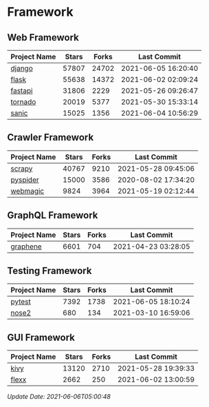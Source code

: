 # Framework

## Web Framework
| Project Name | Stars | Forks | Last Commit |
| ------------ | ----- | ----- | ----------- |
| [django](https://github.com/django/django) | 57807 | 24702 | 2021-06-05 16:20:40 |
| [flask](https://github.com/pallets/flask) | 55638 | 14372 | 2021-06-02 02:09:24 |
| [fastapi](https://github.com/tiangolo/fastapi) | 31806 | 2229 | 2021-05-26 09:26:47 |
| [tornado](https://github.com/tornadoweb/tornado) | 20019 | 5377 | 2021-05-30 15:33:14 |
| [sanic](https://github.com/sanic-org/sanic) | 15025 | 1356 | 2021-06-04 10:56:29 |

## Crawler Framework
| Project Name | Stars | Forks | Last Commit |
| ------------ | ----- | ----- | ----------- |
| [scrapy](https://github.com/scrapy/scrapy) | 40767 | 9210 | 2021-05-28 09:45:06 |
| [pyspider](https://github.com/binux/pyspider) | 15000 | 3586 | 2020-08-02 17:34:20 |
| [webmagic](https://github.com/code4craft/webmagic) | 9824 | 3964 | 2021-05-19 02:12:44 |

## GraphQL Framework
| Project Name | Stars | Forks | Last Commit |
| ------------ | ----- | ----- | ----------- |
| [graphene](https://github.com/graphql-python/graphene) | 6601 | 704 | 2021-04-23 03:28:05 |

## Testing Framework
| Project Name | Stars | Forks | Last Commit |
| ------------ | ----- | ----- | ----------- |
| [pytest](https://github.com/pytest-dev/pytest) | 7392 | 1738 | 2021-06-05 18:10:24 |
| [nose2](https://github.com/nose-devs/nose2) | 680 | 134 | 2021-03-10 16:59:06 |

## GUI Framework
| Project Name | Stars | Forks | Last Commit |
| ------------ | ----- | ----- | ----------- |
| [kivy](https://github.com/kivy/kivy) | 13120 | 2710 | 2021-05-28 19:39:33 |
| [flexx](https://github.com/flexxui/flexx) | 2662 | 250 | 2021-06-02 13:00:59 |

*Update Date: 2021-06-06T05:00:48*